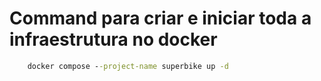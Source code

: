 
# Command para criar e iniciar toda a infraestrutura no docker

```cmd
	docker compose --project-name superbike up -d
```